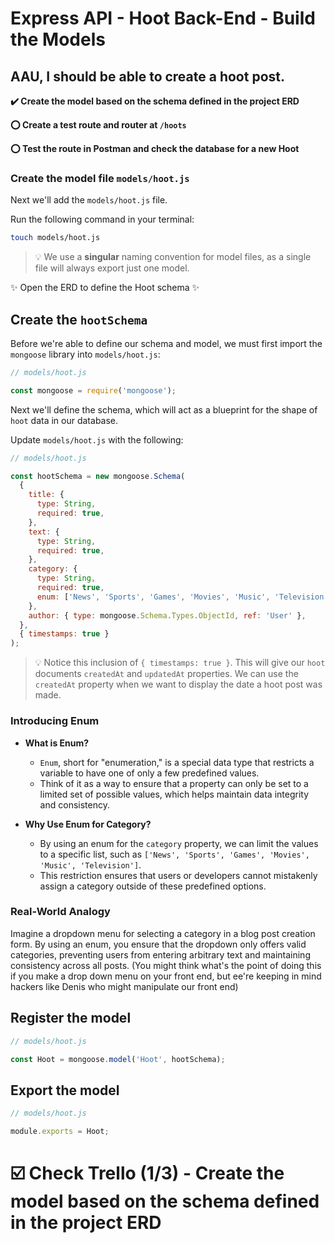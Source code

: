 # Express API - Hoot Back-End - Build the Models

## AAU, I should be able to create a hoot post.
**✔️ Create the model based on the schema defined in the project ERD**

**⭕ Create a test route and router at `/hoots`**

**⭕ Test the route in Postman and check the database for a new Hoot**

### Create the model file `models/hoot.js`

Next we'll add the `models/hoot.js` file.

Run the following command in your terminal:

```bash
touch models/hoot.js
```

> 💡 We use a **singular** naming convention for model files, as a single file will always export just one model.

✨ Open the ERD to define the Hoot schema ✨

## Create the `hootSchema`

Before we're able to define our schema and model, we must first import the `mongoose` library into `models/hoot.js`:

```js
// models/hoot.js

const mongoose = require('mongoose');
```

Next we'll define the schema, which will act as a blueprint for the shape of `hoot` data in our database.

Update `models/hoot.js` with the following:

```js
// models/hoot.js

const hootSchema = new mongoose.Schema(
  {
    title: {
      type: String,
      required: true,
    },
    text: {
      type: String,
      required: true,
    },
    category: {
      type: String,
      required: true,
      enum: ['News', 'Sports', 'Games', 'Movies', 'Music', 'Television'],
    },
    author: { type: mongoose.Schema.Types.ObjectId, ref: 'User' },
  },
  { timestamps: true }
);
```

> 💡 Notice this inclusion of `{ timestamps: true }`. This will give our `hoot` documents `createdAt` and `updatedAt` properties. We can use the `createdAt` property when we want to display the date a hoot post was made.

### Introducing Enum

- **What is Enum?**
  - `Enum`, short for "enumeration," is a special data type that restricts a variable to have one of only a few predefined values.
  - Think of it as a way to ensure that a property can only be set to a limited set of possible values, which helps maintain data integrity and consistency.

- **Why Use Enum for Category?**
  - By using an enum for the `category` property, we can limit the values to a specific list, such as `['News', 'Sports', 'Games', 'Movies', 'Music', 'Television']`.
  - This restriction ensures that users or developers cannot mistakenly assign a category outside of these predefined options.


### Real-World Analogy

Imagine a dropdown menu for selecting a category in a blog post creation form. By using an enum, you ensure that the dropdown only offers valid categories, preventing users from entering arbitrary text and maintaining consistency across all posts.  (You might think what's the point of doing this if you make a drop down menu on your front end, but ee're keeping in mind hackers like Denis who might manipulate our front end)


## Register the model

```js
// models/hoot.js

const Hoot = mongoose.model('Hoot', hootSchema);
```

## Export the model

```js
// models/hoot.js

module.exports = Hoot;
```

# ☑️ Check Trello (1/3) - Create the model based on the schema defined in the project ERD
